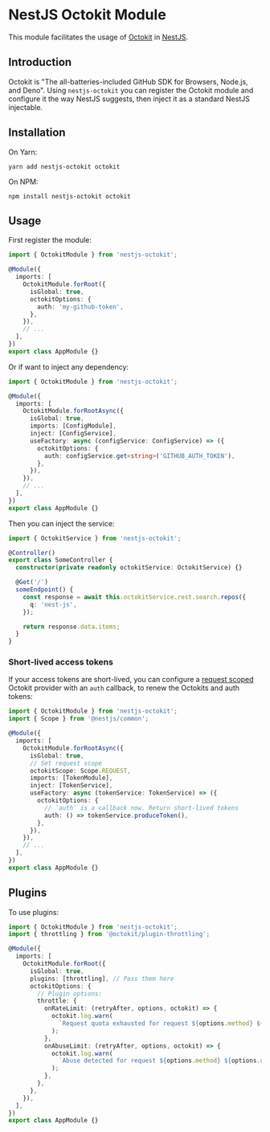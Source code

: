 # NestJS Octokit Module

This module facilitates the usage of [Octokit](https://github.com/octokit/octokit.js) in [NestJS](https://github.com/nestjs/nest).

## Introduction

Octokit is "The all-batteries-included GitHub SDK for Browsers, Node.js, and Deno".
Using `nestjs-octokit` you can register the Octokit module and configure it the way NestJS suggests, then inject it as a standard NestJS injectable.

## Installation

On Yarn:

```shell
yarn add nestjs-octokit octokit
```

On NPM:

```shell
npm install nestjs-octokit octokit
```

## Usage

First register the module:

```ts
import { OctokitModule } from 'nestjs-octokit';

@Module({
  imports: [
    OctokitModule.forRoot({
      isGlobal: true,
      octokitOptions: {
        auth: 'my-github-token',
      },
    }),
    // ...
  ],
})
export class AppModule {}
```

Or if want to inject any dependency:

```ts
import { OctokitModule } from 'nestjs-octokit';

@Module({
  imports: [
    OctokitModule.forRootAsync({
      isGlobal: true,
      imports: [ConfigModule],
      inject: [ConfigService],
      useFactory: async (configService: ConfigService) => ({
        octokitOptions: {
          auth: configService.get<string>('GITHUB_AUTH_TOKEN'),
        },
      }),
    }),
    // ...
  ],
})
export class AppModule {}
```

Then you can inject the service:

```ts
import { OctokitService } from 'nestjs-octokit';

@Controller()
export class SomeController {
  constructor(private readonly octokitService: OctokitService) {}

  @Get('/')
  someEndpoint() {
    const response = await this.octokitService.rest.search.repos({
      q: 'nest-js',
    });

    return response.data.items;
  }
}
```

### Short-lived access tokens

If your access tokens are short-lived, you can configure a [request
scoped](https://docs.nestjs.com/fundamentals/injection-scopes#provider-scope)
Octokit provider with an `auth` callback, to renew the Octokits
and auth tokens:

```ts
import { OctokitModule } from 'nestjs-octokit';
import { Scope } from '@nestjs/common';

@Module({
  imports: [
    OctokitModule.forRootAsync({
      isGlobal: true,
      // Set request scope
      octokitScope: Scope.REQUEST,
      imports: [TokenModule],
      inject: [TokenService],
      useFactory: async (tokenService: TokenService) => ({
        octokitOptions: {
          // `auth` is a callback now. Return short-lived tokens
          auth: () => tokenService.produceToken(),
        },
      }),
    }),
    // ...
  ],
})
export class AppModule {}
```

## Plugins

To use plugins:

```ts
import { OctokitModule } from 'nestjs-octokit';
import { throttling } from '@octokit/plugin-throttling';

@Module({
  imports: [
    OctokitModule.forRoot({
      isGlobal: true,
      plugins: [throttling], // Pass them here
      octokitOptions: {
        // Plugin options:
        throttle: {
          onRateLimit: (retryAfter, options, octokit) => {
            octokit.log.warn(
              `Request quota exhausted for request ${options.method} ${options.url}`
            );
          },
          onAbuseLimit: (retryAfter, options, octokit) => {
            octokit.log.warn(
              `Abuse detected for request ${options.method} ${options.url}`
            );
          },
        },
      },
    }),
  ],
})
export class AppModule {}
```
